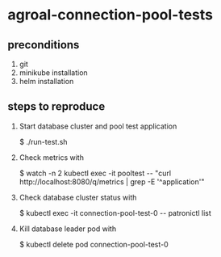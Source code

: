 # agroal-connection-pool-tests

## preconditions

1. git
2. minikube installation
3. helm installation

## steps to reproduce

1. Start database cluster and pool test application

    $ ./run-test.sh

2. Check metrics with 

    $ watch -n 2 kubectl exec -it pooltest -- "curl http://localhost:8080/q/metrics | grep -E '^application'"

3. Check database cluster status with

    $ kubectl exec -it connection-pool-test-0 -- patronictl list

4. Kill database leader pod with

    $ kubectl delete pod connection-pool-test-0